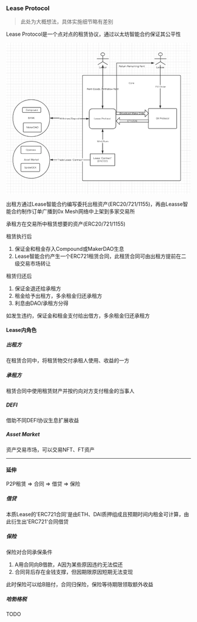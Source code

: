 ### Lease Protocol
> 此处为大概想法，具体实施细节略有差别

Lease Protocol是一个点对点的租赁协议，通过以太坊智能合约保证其公平性

![流程图](./flow-chart.png)

出租方通过Lease智能合约编写委托出租资产(ERC20/721/1155)，再由Leasse智能合约制作订单广播到0x Mesh网络中上架到多家交易所

承租方在交易所中租赁想要的资产(ERC20/721/1155)

租赁执行后
1. 保证金和租金存入Compound或MakerDAO生息
2. Lease智能合约产生一个ERC721租赁合同，此租赁合同可由出租方提前在二级交易市场转让

租赁归还后
1. 保证金退还给承租方
2. 租金给予出租方，多余租金归还承租方
3. 利息由DAO/承租方分得

如发生违约，保证金和租金支付给出借方，多余租金归还承租方


#### Lease内角色
##### 出租方
在租赁合同中，将租赁物交付承租人使用、收益的一方
##### 承租方
租赁合同中使用租赁财产并按约向对方支付租金的当事人
##### DEFI
借助不同DEFI协议生息扩展收益
##### Asset Market
资产交易市场，可以交易NFT、FT资产

* * *
#### 延伸
P2P租赁 => 合同 => 借贷 => 保险 
##### 借贷
本质Lease的'ERC721合同'是由ETH、DAI质押组成且预期时间内租金可计算，由此衍生出'ERC721'合同借贷
##### 保险
保险对合同承保条件

1. A用合同向B借款，A因为某些原因违约无法偿还
2. 合同背后存在金钱支撑，但因期限原因短期无法变现

此时保险可以给B赔付，合同归保险，保险等待期限领取额外收益

##### 哈勃格税
TODO
